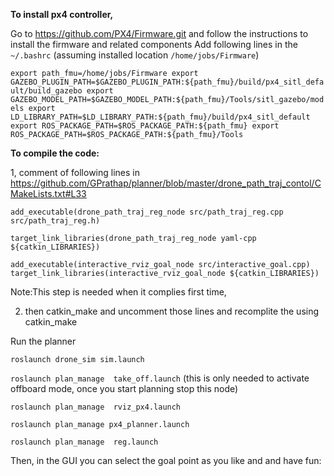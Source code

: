 **To install px4 controller,**

Go to https://github.com/PX4/Firmware.git and follow the instructions to install the firmware and related components 
Add following lines in the `~/.bashrc` (assuming installed location `/home/jobs/Firmware`)

`export path_fmu=/home/jobs/Firmware
export GAZEBO_PLUGIN_PATH=$GAZEBO_PLUGIN_PATH:${path_fmu}/build/px4_sitl_default/build_gazebo
export GAZEBO_MODEL_PATH=$GAZEBO_MODEL_PATH:${path_fmu}/Tools/sitl_gazebo/models
export LD_LIBRARY_PATH=$LD_LIBRARY_PATH:${path_fmu}/build/px4_sitl_default
export ROS_PACKAGE_PATH=$ROS_PACKAGE_PATH:${path_fmu}
export ROS_PACKAGE_PATH=$ROS_PACKAGE_PATH:${path_fmu}/Tools`





**To compile the code:**

1, comment of following lines in  https://github.com/GPrathap/planner/blob/master/drone_path_traj_contol/CMakeLists.txt#L33

`add_executable(drone_path_traj_reg_node src/path_traj_reg.cpp src/path_traj_reg.h)`

`target_link_libraries(drone_path_traj_reg_node yaml-cpp ${catkin_LIBRARIES})`

`add_executable(interactive_rviz_goal_node src/interactive_goal.cpp)`
`target_link_libraries(interactive_rviz_goal_node ${catkin_LIBRARIES})`

Note:This step is needed when it complies first time,   

2. then  catkin_make and uncomment those lines and recomplite the using catkin_make



Run the planner

`roslaunch drone_sim sim.launch `

`roslaunch plan_manage  take_off.launch` (this is only needed to activate offboard mode, once you start planning stop this node)

`roslaunch plan_manage  rviz_px4.launch`

`roslaunch plan_manage px4_planner.launch`

`roslaunch plan_manage  reg.launch `

Then, in the GUI you can select the goal point as you like and and have fun:



